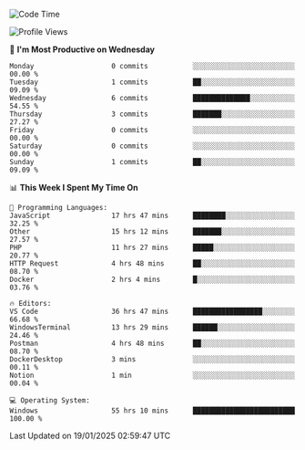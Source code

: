 <!--START_SECTION:waka-->
![Code Time](http://img.shields.io/badge/Code%20Time-3%2C896%20hrs%2026%20mins-blue)

![Profile Views](http://img.shields.io/badge/Profile%20Views-29-blue)

📅 **I'm Most Productive on Wednesday** 

```text
Monday                   0 commits           ░░░░░░░░░░░░░░░░░░░░░░░░░   00.00 % 
Tuesday                  1 commits           ██░░░░░░░░░░░░░░░░░░░░░░░   09.09 % 
Wednesday                6 commits           ██████████████░░░░░░░░░░░   54.55 % 
Thursday                 3 commits           ███████░░░░░░░░░░░░░░░░░░   27.27 % 
Friday                   0 commits           ░░░░░░░░░░░░░░░░░░░░░░░░░   00.00 % 
Saturday                 0 commits           ░░░░░░░░░░░░░░░░░░░░░░░░░   00.00 % 
Sunday                   1 commits           ██░░░░░░░░░░░░░░░░░░░░░░░   09.09 % 
```


📊 **This Week I Spent My Time On** 

```text
💬 Programming Languages: 
JavaScript               17 hrs 47 mins      ████████░░░░░░░░░░░░░░░░░   32.25 % 
Other                    15 hrs 12 mins      ███████░░░░░░░░░░░░░░░░░░   27.57 % 
PHP                      11 hrs 27 mins      █████░░░░░░░░░░░░░░░░░░░░   20.77 % 
HTTP Request             4 hrs 48 mins       ██░░░░░░░░░░░░░░░░░░░░░░░   08.70 % 
Docker                   2 hrs 4 mins        █░░░░░░░░░░░░░░░░░░░░░░░░   03.76 % 

🔥 Editors: 
VS Code                  36 hrs 47 mins      █████████████████░░░░░░░░   66.68 % 
WindowsTerminal          13 hrs 29 mins      ██████░░░░░░░░░░░░░░░░░░░   24.46 % 
Postman                  4 hrs 48 mins       ██░░░░░░░░░░░░░░░░░░░░░░░   08.70 % 
DockerDesktop            3 mins              ░░░░░░░░░░░░░░░░░░░░░░░░░   00.11 % 
Notion                   1 min               ░░░░░░░░░░░░░░░░░░░░░░░░░   00.04 % 

💻 Operating System: 
Windows                  55 hrs 10 mins      █████████████████████████   100.00 % 
```


 Last Updated on 19/01/2025 02:59:47 UTC
<!--END_SECTION:waka-->
